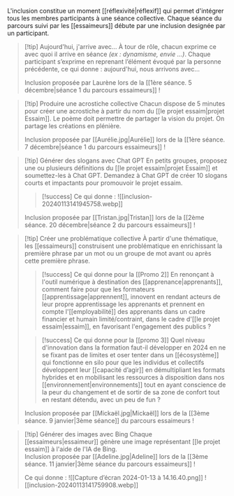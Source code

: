L'inclusion constitue un moment [[réflexivité|réflexif]] qui permet d'intégrer tous les membres participants à une séance collective. Chaque séance du parcours suivi par les [[essaimeurs]] débute par une inclusion designée par un participant. 

>[!tip] Aujourd'hui, j'arrive avec…
>À tour de rôle, chacun exprime ce avec quoi il arrive en séance *(ex : dynamisme, envie ...)*. 
>Chaque participant s’exprime en reprenant l’élément évoqué par la personne précédente, ce qui donne : aujourd'hui, nous arrivons avec…
>
>Inclusion proposée par Laurène lors de la [[1ère séance. 5 décembre|séance 1 du parcours essaimeurs]] !

>[!tip] Produire une acrostiche collective
>Chacun dispose de 5 minutes pour créer une acrostiche à partir du nom du [[le projet essaim|projet Essaim]]. Le poème doit permettre de partager la vision du projet. 
>On partage les créations en plénière.
>
>Inclusion proposée par [[Aurélie.jpg|Aurélie]] lors de la [[1ère séance. 7 décembre|séance 1 du parcours essaimeurs]] !

>[!tip] Générer des slogans avec Chat GPT
> En petits groupes, proposez une ou plusieurs définitions du [[le projet essaim|projet Essaim]] et soumettez-les à Chat GPT. 
> Demandez à Chat GPT de créer 10 slogans courts et impactants pour promouvoir le projet essaim. 
>> [!success] Ce qui donne :
![[inclusion-20240113141945758.webp]]
>
> Inclusion proposée par [[Tristan.jpg|Tristan]] lors de la [[2ème séance. 20 décembre|séance 2 du parcours essaimeurs]] !

>[!tip] Créer une problématique collective
> À partir d'une thématique, les [[essaimeurs]] construisent une problématique en enrichissant la première phrase par un mot ou un groupe de mot avant ou après cette première phrase.
> 
>> [!success] Ce qui donne pour la [[Promo 2]]
En renonçant à l'outil numérique à destination des [[apprenance|apprenants]], comment faire pour que les formateurs [[apprentissage|apprennent]], innovent en rendant acteurs de leur propre apprentissage les apprenants et prennent en compte l'[[employabilité]] des apprenants dans un cadre financier et humain limité/contraint, dans le cadre d'[[le projet essaim|essaim]], en favorisant l'engagement des publics ?
>
>>[!success] Ce qui donne pour la [[promo 3]]
>Quel niveau d'innovation dans la formation faut-il développer en 2024 en ne se fixant pas de limites et oser tenter dans un [[écosystème]] qui fonctionne en silo pour que les individus et collectifs développent leur [[capacité d’agir]] en démultipliant les formats hybrides et en mobilisant les ressources à disposition dans nos [[environnement|environnements]] tout en ayant conscience de la peur du changement et de sortir de sa zone de confort tout en restant détendu, avec un peu de fun ?
>
> Inclusion proposée par [[Mickaël.jpg|Mickaël]] lors de la [[3ème séance. 9 janvier|3ème séance]] du parcours essaimeurs !


>[!tip] Générer des images avec Bing
> Chaque [[essaimeurs|essaimeur]] génère une image représentant [[le projet essaim]] à l'aide de l'IA de Bing.  
> Inclusion proposée par [[Adeline.jpg|Adeline]] lors de la [[3ème séance. 11 janvier|3ème séance du parcours essaimeurs]] !
> 
> Ce qui donne :
> ![[Capture d’écran 2024-01-13 à 14.16.40.png]]
![[inclusion-20240113141759908.webp]]

